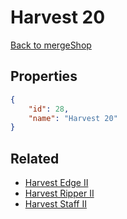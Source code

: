 # Harvest 20

<no description available>

[Back to mergeShop](../merge-shops.md)

## Properties

```json
{
    "id": 28,
    "name": "Harvest 20"
}
```

## Related

- [Harvest Edge II](../items/1153-harvest-edge-ii.md)
- [Harvest Ripper II](../items/1152-harvest-ripper-ii.md)
- [Harvest Staff II](../items/1151-harvest-staff-ii.md)


